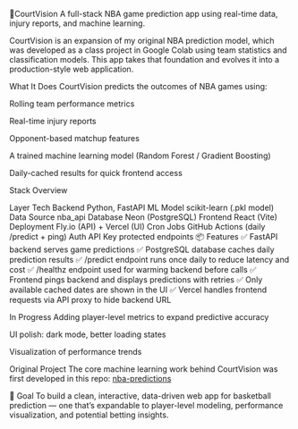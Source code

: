 🏀CourtVision
A full-stack NBA game prediction app using real-time data, injury reports, and machine learning.

CourtVision is an expansion of my original NBA prediction model, which was developed as a class project in Google Colab using team statistics and classification models. This app takes that foundation and evolves it into a production-style web application.

What It Does
CourtVision predicts the outcomes of NBA games using:

Rolling team performance metrics

Real-time injury reports

Opponent-based matchup features

A trained machine learning model (Random Forest / Gradient Boosting)

Daily-cached results for quick frontend access

Stack Overview

Layer	Tech
Backend	Python, FastAPI
ML Model	scikit-learn (.pkl model)
Data Source	nba_api
Database	Neon (PostgreSQL)
Frontend	React (Vite)
Deployment	Fly.io (API) + Vercel (UI)
Cron Jobs	GitHub Actions (daily /predict + ping)
Auth	API Key protected endpoints
📦 Features
✅ FastAPI backend serves game predictions
✅ PostgreSQL database caches daily prediction results
✅ /predict endpoint runs once daily to reduce latency and cost
✅ /healthz endpoint used for warming backend before calls
✅ Frontend pings backend and displays predictions with retries
✅ Only available cached dates are shown in the UI
✅ Vercel handles frontend requests via API proxy to hide backend URL

In Progress
Adding player-level metrics to expand predictive accuracy

UI polish: dark mode, better loading states

Visualization of performance trends

Original Project
The core machine learning work behind CourtVision was first developed in this repo:
[nba-predictions](https://github.com/al3jandroR/nba_predictions)

🏁 Goal
To build a clean, interactive, data-driven web app for basketball prediction — one that’s expandable to player-level modeling, performance visualization, and potential betting insights.
